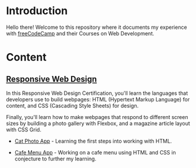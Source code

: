 # Introduction
Hello there!
Welcome to this repository where it documents my experience with [freeCodeCamp](www.freecodecamp.org) and their Courses on Web Development.

# Content
## [Responsive Web Design](./Responsive%20Web%20Design/)
In this Responsive Web Design Certification, you'll learn the languages that developers use to build webpages: HTML (Hypertext Markup Language) for content, and CSS (Cascading Style Sheets) for design.

Finally, you'll learn how to make webpages that respond to different screen sizes by building a photo gallery with Flexbox, and a magazine article layout with CSS Grid.

* [Cat Photo App](./Responsive%20Web%20Design/Cat%20Photo%20App/) - Learning the first steps into working with HTML.

* [Cafe Menu App](./Responsive%20Web%20Design/Cafe%20Menu/) - Working on a cafe menu using HTML and CSS in conjecture to further my learning.
